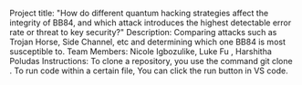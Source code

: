 Project title: "How do different quantum hacking strategies affect the integrity of BB84, and which attack introduces the highest detectable error rate or threat to key security?"
Description: Comparing attacks such as Trojan Horse, Side Channel, etc and determining which one BB84 is most susceptible to.
Team Members: Nicole Igbozulike, Luke Fu , Harshitha Poludas 
Instructions:
To clone a repository, you use the command git clone <copied link>. To run code within a certain file, You can click the run button in VS code.
